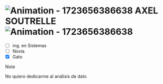 # ![Animation - 1723656386638](https://github.com/user-attachments/assets/7b01d054-79a8-4656-a14b-678705df37da) AXEL SOUTRELLE ![Animation - 1723656386638](https://github.com/user-attachments/assets/7b01d054-79a8-4656-a14b-678705df37da)
- [ ] ing. en Sistemas
- [ ] Novia
- [x] Gato
> [!NOTE]
> No quiero dedicarme al análisis de dato
